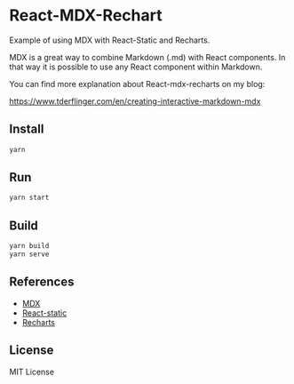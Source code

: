 # React-MDX-Rechart

Example of using MDX with React-Static and Recharts.

MDX is a great way to combine Markdown (.md) with
React components. In that way it is possible to use
any React component within Markdown.

You can find more explanation about React-mdx-recharts on my blog:

https://www.tderflinger.com/en/creating-interactive-markdown-mdx

## Install

```bash
yarn
```

## Run

```bash
yarn start
```

## Build

```bash
yarn build
yarn serve
```

## References

- [MDX](https://mdxjs.com/)
- [React-static](https://react-static.js.org/)
- [Recharts](http://recharts.org/en-US)

## License

MIT License

